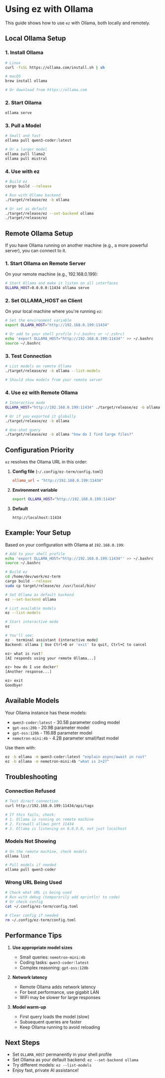 # Using ez with Ollama

This guide shows how to use `ez` with Ollama, both locally and remotely.

## Local Ollama Setup

### 1. Install Ollama

```bash
# Linux
curl -fsSL https://ollama.com/install.sh | sh

# macOS
brew install ollama

# Or download from https://ollama.com
```

### 2. Start Ollama

```bash
ollama serve
```

### 3. Pull a Model

```bash
# Small and fast
ollama pull qwen3-coder:latest

# Or a larger model
ollama pull llama2
ollama pull mistral
```

### 4. Use with ez

```bash
# Build ez
cargo build --release

# Run with Ollama backend
./target/release/ez -b ollama

# Or set as default
./target/release/ez --set-backend ollama
./target/release/ez
```

## Remote Ollama Setup

If you have Ollama running on another machine (e.g., a more powerful server), you can connect to it.

### 1. Start Ollama on Remote Server

On your remote machine (e.g., 192.168.0.199):

```bash
# Start Ollama and make it listen on all interfaces
OLLAMA_HOST=0.0.0.0:11434 ollama serve
```

### 2. Set OLLAMA_HOST on Client

On your local machine where you're running `ez`:

```bash
# Set the environment variable
export OLLAMA_HOST="http://192.168.0.199:11434"

# Or add to your shell profile (~/.bashrc or ~/.zshrc)
echo 'export OLLAMA_HOST="http://192.168.0.199:11434"' >> ~/.bashrc
source ~/.bashrc
```

### 3. Test Connection

```bash
# List models on remote Ollama
./target/release/ez -b ollama --list-models

# Should show models from your remote server
```

### 4. Use ez with Remote Ollama

```bash
# Interactive mode
OLLAMA_HOST="http://192.168.0.199:11434" ./target/release/ez -b ollama

# Or if you exported it globally
./target/release/ez -b ollama

# One-shot query
./target/release/ez -b ollama "how do I find large files?"
```

## Configuration Priority

`ez` resolves the Ollama URL in this order:

1. **Config file** (`~/.config/ez-term/config.toml`)
   ```toml
   ollama_url = "http://192.168.0.199:11434"
   ```

2. **Environment variable**
   ```bash
   export OLLAMA_HOST="http://192.168.0.199:11434"
   ```

3. **Default**
   ```
   http://localhost:11434
   ```

## Example: Your Setup

Based on your configuration with Ollama at `192.168.0.199`:

```bash
# Add to your shell profile
echo 'export OLLAMA_HOST="http://192.168.0.199:11434"' >> ~/.bashrc
source ~/.bashrc

# Build ez
cd /home/dev/work/ez-term
cargo build --release
sudo cp target/release/ez /usr/local/bin/

# Set Ollama as default backend
ez --set-backend ollama

# List available models
ez --list-models

# Start interactive mode
ez

# You'll see:
ez - terminal assistant (interactive mode)
Backend: ollama | Use Ctrl+D or 'exit' to quit, Ctrl+C to cancel

ez> what is rust?
[AI responds using your remote Ollama...]

ez> how do I use docker?
[Another response...]

ez> exit
Goodbye!
```

## Available Models

Your Ollama instance has these models:
- `qwen3-coder:latest` - 30.5B parameter coding model
- `gpt-oss:20b` - 20.9B parameter model
- `gpt-oss:120b` - 116.8B parameter model
- `nemotron-mini:4b` - 4.2B parameter small/fast model

Use them with:

```bash
ez -b ollama -m qwen3-coder:latest "explain async/await in rust"
ez -b ollama -m nemotron-mini:4b "what is 2+2?"
```

## Troubleshooting

### Connection Refused

```bash
# Test direct connection
curl http://192.168.0.199:11434/api/tags

# If this fails, check:
# 1. Ollama is running on remote machine
# 2. Firewall allows port 11434
# 3. Ollama is listening on 0.0.0.0, not just localhost
```

### Models Not Showing

```bash
# On the remote machine, check models
ollama list

# Pull models if needed
ollama pull qwen3-coder
```

### Wrong URL Being Used

```bash
# Check what URL is being used
# Run with debug (temporarily add eprintln! to code)
# Or check config
cat ~/.config/ez-term/config.toml

# Clear config if needed
rm ~/.config/ez-term/config.toml
```

## Performance Tips

1. **Use appropriate model sizes**
   - Small queries: `nemotron-mini:4b`
   - Coding tasks: `qwen3-coder:latest`
   - Complex reasoning: `gpt-oss:120b`

2. **Network latency**
   - Remote Ollama adds network latency
   - For best performance, use gigabit LAN
   - WiFi may be slower for large responses

3. **Model warm-up**
   - First query loads the model (slow)
   - Subsequent queries are faster
   - Keep Ollama running to avoid reloading

## Next Steps

- Set `OLLAMA_HOST` permanently in your shell profile
- Set Ollama as your default backend: `ez --set-backend ollama`
- Try different models: `ez --list-models`
- Enjoy fast, private AI assistance!
